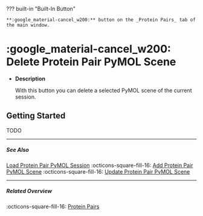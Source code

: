 ??? built-in "Built-In Button"

    **:google_material-cancel_w200:** button on the _Protein Pairs_ tab of the main window.

# :google_material-cancel_w200: Delete Protein Pair PyMOL Scene
<div class="grid cards" markdown>

-   __Description__

     With this button you can delete a selected PyMOL scene of the current session.

</div>

## Getting Started
TODO

---

##### See Also
[Load Protein Pair PyMOL Session](protein_pair_load_session.md) :octicons-square-fill-16: [Add Protein Pair PyMOL Scene](protein_pair_add_scene.md) :octicons-square-fill-16: [Update Protein Pair PyMOL Scene](protein_pair_update_scene.md) 

---

##### Related Overview
:octicons-square-fill-16: [Protein Pairs](index.md)
